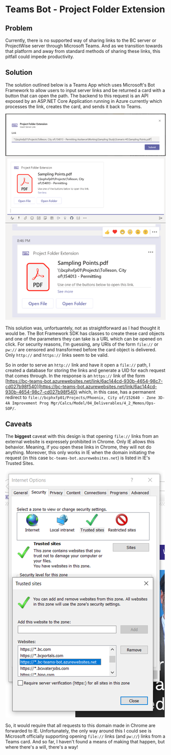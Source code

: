 # Teams Bot - Project Folder Extension
## Problem
Currently, there is no supported way of sharing links to the BC server or ProjectWise server through Microsoft Teams. 
And as we transition towards that platform and away from standard methods of sharing these links, this pitfall could impede productivity.

## Solution
The solution outlined below is a Teams App which uses Microsoft's Bot Framework to allow users to input server links and be
returned a card with a button that can open the path. The backend to this request is an API exposed by an ASP.NET Core Application
running in Azure currently which processes the link, creates the card, and sends it back to Teams. 

![Messaging Extension](/images/extension.PNG)
![Returned Card](/images/edit.PNG)
![Sent Card](/images/sent.PNG)

This solution was, unfortuantely, not as straightforward as I had thought it would be. The Bot Framework SDK has classes to create 
these card objects and one of the parameters they can take is a URL which can be opened on click. For security reasons, I'm guessing, 
any URIs of the form `file://` or `pw://` are censored and transformed before the card object is delivered. 
Only `http://` and `https://` links seem to be valid.

So in order to serve an `http://` link and have it open a `file://` path, 
I created a database for storing the links and generate a UID for each request that comes through. 
In the response is an `https://` link of the form 
[https://bc-teams-bot.azurewebsites.net/link/6ac144cd-930b-4654-98c7-cd027b98f540](https://bc-teams-bot.azurewebsites.net/link/6ac144cd-930b-4654-98c7-cd027b98f540) 
which, in this case, has a permanent redirect to 
`file://bcphxfp01/Projects/Phoenix, City of/152640 - Zone 3D-4A Improvement Prog Mgr/Calcs/Model/04_Deliverables/4_2_Memos/Ops-SOP/`.

## Caveats
The **biggest** caveat with this design is that opening `file://` links from an external website is expressely prohibited in Chrome. 
Only IE allows this behavior. Meaning, if you open these links in Chrome, they will not do anything. 
Moreover, this only works in IE when the domain initiating the request (in this case `bc-teams-bot.azurewebsites.net`) is listed in 
IE's Trusted Sites.

![Trusted Sites](/images/trusted_sites.PNG)

So, it would require that all requests to this domain made in Chrome are forwarded to IE. 
Unfortunately, the only way around this I could see is Microsoft officially supporting opening `file://` links (and `pw://`) 
links from a Teams card. And so far, I haven't found a means of making that happen, but where there's a will, there's a way!
